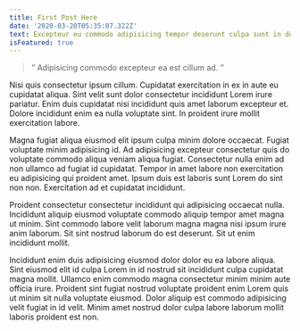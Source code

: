 ```yaml
---
title: First Post Here
date: '2020-03-20T05:35:07.322Z'
text: Excepteur eu commodo adipisicing tempor deserunt culpa sunt in dolore voluptate commodo cupidatat. Ex in dolor sit enim reprehenderit sint laboris id do exercitation cillum dolor.
isFeatured: true
---
```



> &rdquo; Adipisicing commodo excepteur ea est cillum ad. &rdquo;

Nisi quis consectetur ipsum cillum. Cupidatat exercitation in ex in aute eu cupidatat aliqua. Sint velit sunt dolor consectetur incididunt Lorem irure pariatur. Enim duis cupidatat nisi incididunt quis amet laborum excepteur et. Dolore incididunt enim ea nulla voluptate sint. In proident irure mollit exercitation labore.

Magna fugiat aliqua eiusmod elit ipsum culpa minim dolore occaecat. Fugiat voluptate minim adipisicing id. Ad adipisicing excepteur consectetur quis do voluptate commodo aliqua veniam aliqua fugiat. Consectetur nulla enim ad non ullamco ad fugiat id cupidatat. Tempor in amet labore non exercitation eu adipisicing qui proident amet. Ipsum duis est laboris sunt Lorem do sint non non. Exercitation ad et cupidatat incididunt.

Proident consectetur consectetur incididunt qui adipisicing occaecat nulla. Incididunt aliquip eiusmod voluptate commodo aliquip tempor amet magna ut minim. Sint commodo labore velit laborum magna magna nisi ipsum irure anim laborum. Sit sint nostrud laborum do est deserunt. Sit ut enim incididunt mollit.

Incididunt enim duis adipisicing eiusmod dolor dolor eu ea labore aliqua. Sint eiusmod elit id culpa Lorem in id nostrud sit incididunt culpa cupidatat magna mollit. Ullamco enim commodo magna consectetur minim minim aute officia irure. Proident sint fugiat nostrud voluptate proident enim Lorem quis ut minim sit nulla voluptate eiusmod. Dolor aliquip est commodo adipisicing velit fugiat in id velit. Minim amet nostrud dolor culpa labore laborum mollit laboris proident est non.